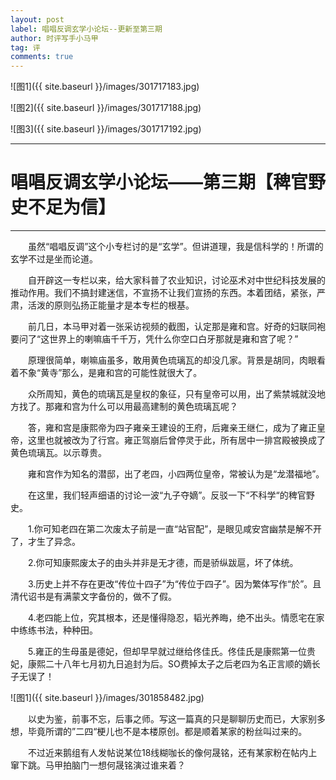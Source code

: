 ```yaml
---
layout: post
label: 唱唱反调玄学小论坛--更新至第三期
author: 时评写手小马甲
tag: 评
comments: true
---
```


![图1]({{ site.baseurl }}/images/301717183.jpg)

![图2]({{ site.baseurl }}/images/301717188.jpg)

![图3]({{ site.baseurl }}/images/301717192.jpg)

---

# 唱唱反调玄学小论坛——第三期【稗官野史不足为信】

---

　　虽然“唱唱反调”这个小专栏讨的是“玄学”。但讲道理，我是信科学的！所谓的玄学不过是坐而论道。

　　自开辟这一专栏以来，给大家科普了农业知识，讨论巫术对中世纪科技发展的推动作用。我们不搞封建迷信，不宣扬不让我们宣扬的东西。本着团结，紧张，严肃，活泼的原则弘扬正能量才是本专栏的根基。

　　前几日，本马甲对着一张采访视频的截图，认定那是雍和宫。好奇的妇联同袍要问了“这世界上的喇嘛庙千千万，凭什么你空口白牙那就是雍和宫了呢？”

　　原理很简单，喇嘛庙虽多，敢用黄色琉璃瓦的却没几家。背景是胡同，肉眼看着不象“黄寺”那么，是雍和宫的可能性就很大了。

　　众所周知，黄色的琉璃瓦是皇权的象征，只有皇帝可以用，出了紫禁城就没地方找了。那雍和宫为什么可以用最高建制的黄色琉璃瓦呢？

　　答，雍和宫是康熙帝为四子雍亲王建设的王府，后雍亲王继仁，成为了雍正皇帝，这里也就被改为了行宫。雍正驾崩后曾停灵于此，所有居中一排宫殿被换成了黄色琉璃瓦。以示尊贵。

　　雍和宫作为知名的潜邸，出了老四，小四两位皇帝，常被认为是“龙潜福地”。

　　在这里，我们轻声细语的讨论一波“九子夺嫡”。反驳一下“不科学“的稗官野史。

　　1.你可知老四在第二次废太子前是一直“站官配”，是眼见咸安宫幽禁是解不开了，才生了异念。

　　2.你可知康熙废太子的由头并非是无才德，而是骄纵跋扈，坏了体统。

　　3.历史上并不存在更改“传位十四子”为“传位于四子”。因为繁体写作“於”。且清代诏书是有满蒙文字备份的，做不了假。

　　4.老四能上位，究其根本，还是懂得隐忍，韬光养晦，绝不出头。情愿宅在家中练练书法，种种田。

　　5.雍正的生母虽是德妃，但却早早就过继给佟佳氏。佟佳氏是康熙第一位贵妃，康熙二十八年七月初九日追封为后。SO费掉太子之后老四为名正言顺的嫡长子无误了！

![图1]({{ site.baseurl }}/images/301858482.jpg)

　　以史为鉴，前事不忘，后事之师。写这一篇真的只是聊聊历史而已，大家别多想，毕竟所谓的”二四“梗儿也不是本楼原创。都是顺着某家的粉丝叫过来的。

　　不过近来鹅组有人发帖说某位18线糊咖长的像何晟铭，还有某家粉在帖内上窜下跳。马甲拍脑门一想何晟铭演过谁来着？